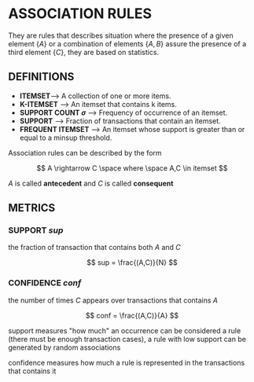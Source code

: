 # ASSOCIATION RULES

They are rules that describes situation where the presence of a given element $\{A\}$ or a combination of elements $\{A,B\}$ assure the presence of a third element $\{C\}$, they are based on statistics.

## DEFINITIONS

- **ITEMSET**--> A collection of one or more items.
- **K-ITEMSET** --> An itemset that contains k items.
- **SUPPORT COUNT $\sigma$** --> Frequency of occurrence of an itemset.
- **SUPPORT** --> Fraction of transactions that contain an itemset.
- **FREQUENT ITEMSET** --> An itemset whose support is greater than or equal to a minsup threshold.

Association rules can be described by the form 

$$
A \rightarrow C \space where \space A,C \in itemset
$$

$A$ is called **antecedent** and $C$ is called **consequent**

## METRICS

### SUPPORT  $sup$

the fraction of transaction that contains both $A$ and $C$

$$
sup = \frac{(A,C)}{N}
$$

### CONFIDENCE $conf$

the number of times $C$ appears over transactions that contains $A$ 

$$
conf = \frac{(A,C)}{A}
$$


support measures "how much" an occurrence can be considered a rule (there must be enough transaction cases), a rule with low support can be generated by random associations

confidence measures how much a rule is represented in the transactions that contains it  